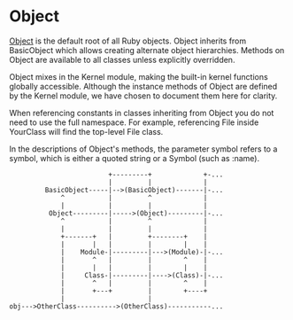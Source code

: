 # Object
[Object](https://ruby-doc.org/core-2.6.5/Object.html) is the default root of all Ruby objects. Object inherits from BasicObject which allows creating alternate object hierarchies. Methods on Object are available to all classes unless explicitly overridden.

Object mixes in the Kernel module, making the built-in kernel functions globally accessible. Although the instance methods of Object are defined by the Kernel module, we have chosen to document them here for clarity.

When referencing constants in classes inheriting from Object you do not need to use the full namespace. For example, referencing File inside YourClass will find the top-level File class.

In the descriptions of Object's methods, the parameter symbol refers to a symbol, which is either a quoted string or a Symbol (such as :name).



```
                         +---------+             +-...
                         |         |             |
         BasicObject-----|-->(BasicObject)-------|-...
             ^           |         ^             |
             |           |         |             |
          Object---------|----->(Object)---------|-...
             ^           |         ^             |
             |           |         |             |
             +-------+   |         +--------+    |
             |       |   |         |        |    |
             |    Module-|---------|--->(Module)-|-...
             |       ^   |         |        ^    |
             |       |   |         |        |    |
             |     Class-|---------|---->(Class)-|-...
             |       ^   |         |        ^    |
             |       +---+         |        +----+
             |                     |
obj--->OtherClass---------->(OtherClass)-----------...
```

